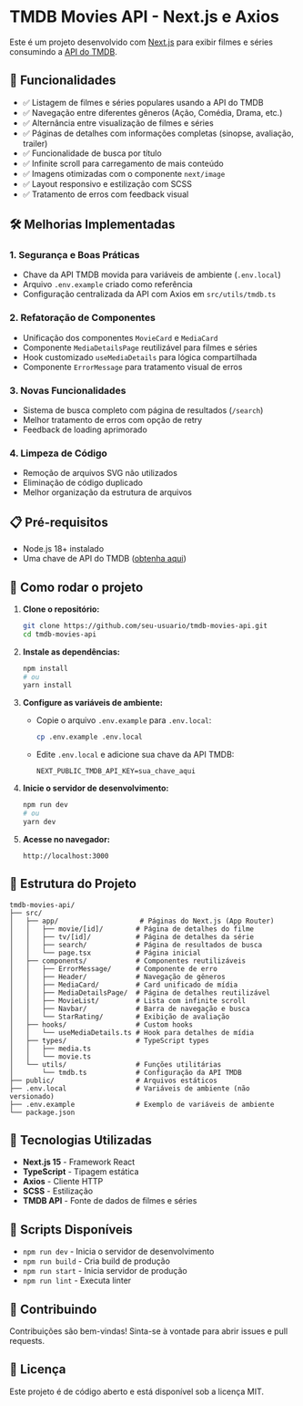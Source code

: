 # TMDB Movies API - Next.js e Axios

Este é um projeto desenvolvido com [Next.js](https://nextjs.org/) para exibir filmes e séries consumindo a [API do TMDB](https://www.themoviedb.org/documentation/api).

## 🚀 Funcionalidades

- ✅ Listagem de filmes e séries populares usando a API do TMDB
- ✅ Navegação entre diferentes gêneros (Ação, Comédia, Drama, etc.)
- ✅ Alternância entre visualização de filmes e séries
- ✅ Páginas de detalhes com informações completas (sinopse, avaliação, trailer)
- ✅ Funcionalidade de busca por título
- ✅ Infinite scroll para carregamento de mais conteúdo
- ✅ Imagens otimizadas com o componente `next/image`
- ✅ Layout responsivo e estilização com SCSS
- ✅ Tratamento de erros com feedback visual

## 🛠️ Melhorias Implementadas

### 1. **Segurança e Boas Práticas**
- Chave da API TMDB movida para variáveis de ambiente (`.env.local`)
- Arquivo `.env.example` criado como referência
- Configuração centralizada da API com Axios em `src/utils/tmdb.ts`

### 2. **Refatoração de Componentes**
- Unificação dos componentes `MovieCard` e `MediaCard`
- Componente `MediaDetailsPage` reutilizável para filmes e séries
- Hook customizado `useMediaDetails` para lógica compartilhada
- Componente `ErrorMessage` para tratamento visual de erros

### 3. **Novas Funcionalidades**
- Sistema de busca completo com página de resultados (`/search`)
- Melhor tratamento de erros com opção de retry
- Feedback de loading aprimorado

### 4. **Limpeza de Código**
- Remoção de arquivos SVG não utilizados
- Eliminação de código duplicado
- Melhor organização da estrutura de arquivos

## 📋 Pré-requisitos

- Node.js 18+ instalado
- Uma chave de API do TMDB ([obtenha aqui](https://www.themoviedb.org/settings/api))

## 🔧 Como rodar o projeto

1. **Clone o repositório:**
   ```bash
   git clone https://github.com/seu-usuario/tmdb-movies-api.git
   cd tmdb-movies-api
   ```

2. **Instale as dependências:**
   ```bash
   npm install
   # ou
   yarn install
   ```

3. **Configure as variáveis de ambiente:**
   - Copie o arquivo `.env.example` para `.env.local`:
     ```bash
     cp .env.example .env.local
     ```
   - Edite `.env.local` e adicione sua chave da API TMDB:
     ```
     NEXT_PUBLIC_TMDB_API_KEY=sua_chave_aqui
     ```

4. **Inicie o servidor de desenvolvimento:**
   ```bash
   npm run dev
   # ou
   yarn dev
   ```

5. **Acesse no navegador:**
   ```
   http://localhost:3000
   ```

## 📁 Estrutura do Projeto

```
tmdb-movies-api/
├── src/
│   ├── app/                    # Páginas do Next.js (App Router)
│   │   ├── movie/[id]/        # Página de detalhes do filme
│   │   ├── tv/[id]/           # Página de detalhes da série
│   │   ├── search/            # Página de resultados de busca
│   │   └── page.tsx           # Página inicial
│   ├── components/            # Componentes reutilizáveis
│   │   ├── ErrorMessage/      # Componente de erro
│   │   ├── Header/            # Navegação de gêneros
│   │   ├── MediaCard/         # Card unificado de mídia
│   │   ├── MediaDetailsPage/  # Página de detalhes reutilizável
│   │   ├── MovieList/         # Lista com infinite scroll
│   │   ├── Navbar/            # Barra de navegação e busca
│   │   └── StarRating/        # Exibição de avaliação
│   ├── hooks/                 # Custom hooks
│   │   └── useMediaDetails.ts # Hook para detalhes de mídia
│   ├── types/                 # TypeScript types
│   │   ├── media.ts
│   │   └── movie.ts
│   └── utils/                 # Funções utilitárias
│       └── tmdb.ts            # Configuração da API TMDB
├── public/                    # Arquivos estáticos
├── .env.local                 # Variáveis de ambiente (não versionado)
├── .env.example               # Exemplo de variáveis de ambiente
└── package.json
```

## 🎨 Tecnologias Utilizadas

- **Next.js 15** - Framework React
- **TypeScript** - Tipagem estática
- **Axios** - Cliente HTTP
- **SCSS** - Estilização
- **TMDB API** - Fonte de dados de filmes e séries

## 📝 Scripts Disponíveis

- `npm run dev` - Inicia o servidor de desenvolvimento
- `npm run build` - Cria build de produção
- `npm run start` - Inicia servidor de produção
- `npm run lint` - Executa linter

## 🤝 Contribuindo

Contribuições são bem-vindas! Sinta-se à vontade para abrir issues e pull requests.

## 📄 Licença

Este projeto é de código aberto e está disponível sob a licença MIT.
